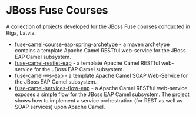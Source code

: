 # JBoss Fuse Courses

A collection of projects developed for the JBoss Fuse courses conducted in Riga, Latvia.

 * [fuse-camel-course-eap-spring-archetype](fuse-camel-course-eap-spring-archetype) - a maven archetype contains a template 
   Apache Camel RESTful web-service for the JBoss EAP Camel subsystem. 
 * [fuse-camel-restlet-eap](fuse-camel-restlet-eap) - a template Apache Camel RESTful web-service for the JBoss EAP Camel subsystem.
 * [fuse-camel-ws-eap](fuse-camel-ws-eap) - a template Apache Camel SOAP Web-Service for the JBoss EAP Camel subsystem.
 * [fuse-camel-services-flow-eap](fuse-camel-services-flow-eap) - a Apache Camel RESTful web-service exposes a simple flow for 
   the JBoss EAP Camel subsystem. The project shows how to implement a service orchestration (for REST as well as SOAP services)
   upon Apache Camel.

